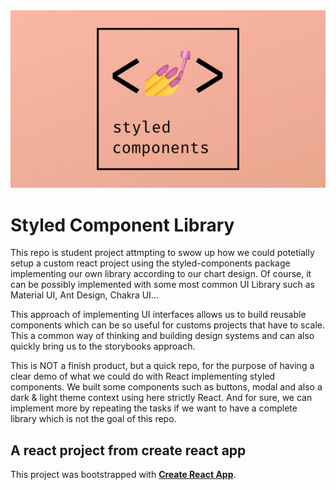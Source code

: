 <div align="center" width="100%" >
  <img src="./styledcomponents.png">
</div>

# Styled Component Library

This repo is student project attmpting to swow up how we could potetially setup a custom react project using the styled-components package implementing our own library according to our chart design. Of course, it can be possibly implemented with some most common UI Library such as Material UI, Ant Design, Chakra UI...

This approach of implementing UI interfaces allows us to build reusable components which can be so useful for customs projects that have to scale. This a common way of thinking and building design systems and can also quickly bring us to the storybooks approach.

This is NOT a finish product, but a quick repo, for the purpose of having a clear demo of what we could do with React implementing styled components. We built some components such as buttons, modal and also a dark & light theme context using here strictly React. And for sure, we can implement more by repeating the tasks if we want to have a complete library which is not the goal of this repo. 


## A react project from create react app

This project was bootstrapped with **[Create React App](https://github.com/facebook/create-react-app)**.
